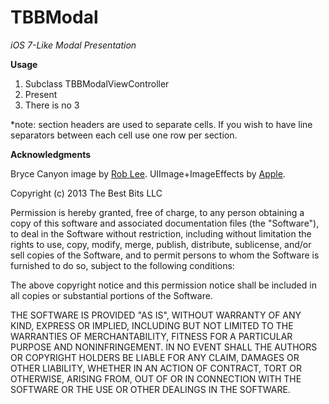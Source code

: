 TBBModal
========
*iOS 7-Like Modal Presentation*

**Usage**

1. Subclass TBBModalViewController
2. Present
3. There is no 3

*note: section headers are used to separate cells. If you wish to have line separators between each cell use one row per section.

**Acknowledgments**

Bryce Canyon image by [Rob Lee](http://www.flickr.com/photos/roblee/2355046252). UIImage+ImageEffects by [Apple](https://developer.apple.com/wwdc/videos/#226).

    
    
    


Copyright (c) 2013 The Best Bits LLC

Permission is hereby granted, free of charge, to any person obtaining a copy
of this software and associated documentation files (the "Software"), to deal
in the Software without restriction, including without limitation the rights
to use, copy, modify, merge, publish, distribute, sublicense, and/or sell
copies of the Software, and to permit persons to whom the Software is
furnished to do so, subject to the following conditions:

The above copyright notice and this permission notice shall be included in
all copies or substantial portions of the Software.

THE SOFTWARE IS PROVIDED "AS IS", WITHOUT WARRANTY OF ANY KIND, EXPRESS OR
IMPLIED, INCLUDING BUT NOT LIMITED TO THE WARRANTIES OF MERCHANTABILITY,
FITNESS FOR A PARTICULAR PURPOSE AND NONINFRINGEMENT. IN NO EVENT SHALL THE
AUTHORS OR COPYRIGHT HOLDERS BE LIABLE FOR ANY CLAIM, DAMAGES OR OTHER
LIABILITY, WHETHER IN AN ACTION OF CONTRACT, TORT OR OTHERWISE, ARISING FROM,
OUT OF OR IN CONNECTION WITH THE SOFTWARE OR THE USE OR OTHER DEALINGS IN
THE SOFTWARE.

